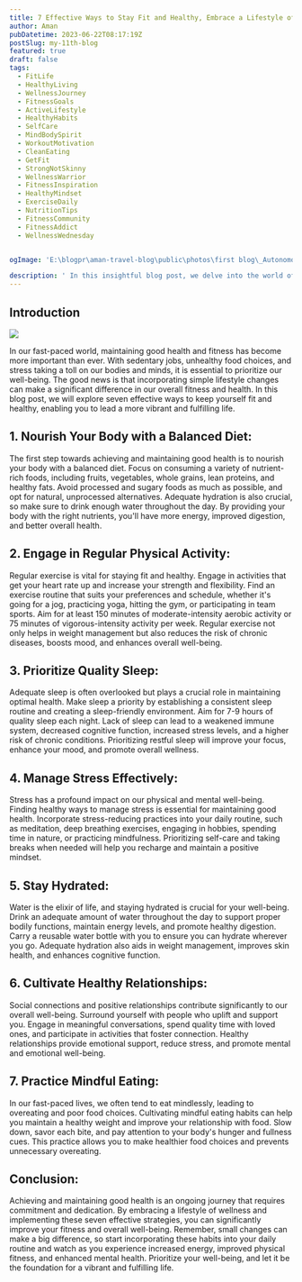 ```yaml
---
title: 7 Effective Ways to Stay Fit and Healthy, Embrace a Lifestyle of Wellness
author: Aman
pubDatetime: 2023-06-22T08:17:19Z
postSlug: my-11th-blog
featured: true
draft: false
tags:
  - FitLife
  - HealthyLiving
  - WellnessJourney
  - FitnessGoals
  - ActiveLifestyle
  - HealthyHabits
  - SelfCare
  - MindBodySpirit
  - WorkoutMotivation
  - CleanEating
  - GetFit
  - StrongNotSkinny
  - WellnessWarrior
  - FitnessInspiration
  - HealthyMindset
  - ExerciseDaily
  - NutritionTips
  - FitnessCommunity
  - FitnessAddict
  - WellnessWednesday


ogImage: 'E:\blogpr\aman-travel-blog\public\photos\first blog\_Autonomous Wea 0.png'

description: ' In this insightful blog post, we delve into the world of fitness and well-being, exploring effective ways to stay fit and healthy by embracing a lifestyle of wellness. Discover practical strategies that empower you to prioritize your physical and mental health amidst the demands of modern life'
---
```


## Introduction


![](https://english.cdn.zeenews.com/sites/default/files/2014/10/12/282031-fit.jpg)



In our fast-paced world, maintaining good health and fitness has become more important than ever. With sedentary jobs, unhealthy food choices, and stress taking a toll on our bodies and minds, it is essential to prioritize our well-being. The good news is that incorporating simple lifestyle changes can make a significant difference in our overall fitness and health. In this blog post, we will explore seven effective ways to keep yourself fit and healthy, enabling you to lead a more vibrant and fulfilling life.

## 1. Nourish Your Body with a Balanced Diet:

The first step towards achieving and maintaining good health is to nourish your body with a balanced diet. Focus on consuming a variety of nutrient-rich foods, including fruits, vegetables, whole grains, lean proteins, and healthy fats. Avoid processed and sugary foods as much as possible, and opt for natural, unprocessed alternatives. Adequate hydration is also crucial, so make sure to drink enough water throughout the day. By providing your body with the right nutrients, you'll have more energy, improved digestion, and better overall health.

## 2. Engage in Regular Physical Activity:


Regular exercise is vital for staying fit and healthy. Engage in activities that get your heart rate up and increase your strength and flexibility. Find an exercise routine that suits your preferences and schedule, whether it's going for a jog, practicing yoga, hitting the gym, or participating in team sports. Aim for at least 150 minutes of moderate-intensity aerobic activity or 75 minutes of vigorous-intensity activity per week. Regular exercise not only helps in weight management but also reduces the risk of chronic diseases, boosts mood, and enhances overall well-being.

## 3. Prioritize Quality Sleep:


Adequate sleep is often overlooked but plays a crucial role in maintaining optimal health. Make sleep a priority by establishing a consistent sleep routine and creating a sleep-friendly environment. Aim for 7-9 hours of quality sleep each night. Lack of sleep can lead to a weakened immune system, decreased cognitive function, increased stress levels, and a higher risk of chronic conditions. Prioritizing restful sleep will improve your focus, enhance your mood, and promote overall wellness.

## 4. Manage Stress Effectively:

Stress has a profound impact on our physical and mental well-being. Finding healthy ways to manage stress is essential for maintaining good health. Incorporate stress-reducing practices into your daily routine, such as meditation, deep breathing exercises, engaging in hobbies, spending time in nature, or practicing mindfulness. Prioritizing self-care and taking breaks when needed will help you recharge and maintain a positive mindset.

## 5. Stay Hydrated:

Water is the elixir of life, and staying hydrated is crucial for your well-being. Drink an adequate amount of water throughout the day to support proper bodily functions, maintain energy levels, and promote healthy digestion. Carry a reusable water bottle with you to ensure you can hydrate wherever you go. Adequate hydration also aids in weight management, improves skin health, and enhances cognitive function.

## 6. Cultivate Healthy Relationships:
Social connections and positive relationships contribute significantly to our overall well-being. Surround yourself with people who uplift and support you. Engage in meaningful conversations, spend quality time with loved ones, and participate in activities that foster connection. Healthy relationships provide emotional support, reduce stress, and promote mental and emotional well-being.

## 7. Practice Mindful Eating:
In our fast-paced lives, we often tend to eat mindlessly, leading to overeating and poor food choices. Cultivating mindful eating habits can help you maintain a healthy weight and improve your relationship with food. Slow down, savor each bite, and pay attention to your body's hunger and fullness cues. This practice allows you to make healthier food choices and prevents unnecessary overeating.

## Conclusion:

Achieving and maintaining good health is an ongoing journey that requires commitment and dedication. By embracing a lifestyle of wellness and implementing these seven effective strategies, you can significantly improve your fitness and overall well-being. Remember, small changes can make a big difference, so start incorporating these habits into your daily routine and watch as you experience increased energy, improved physical fitness, and enhanced mental health. Prioritize your well-being, and let it be the foundation for a vibrant and fulfilling life.